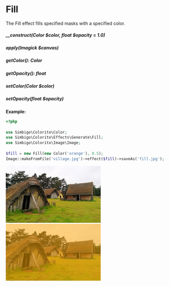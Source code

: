 # Fill

The Fill effect fills specified masks with a specified color.

##### __construct(Color $color, float $opacity = 1.0)
##### apply(Imagick $canvas)
##### getColor(): Color
##### getOpacity(): float
##### setColor(Color $color)
##### setOpacity(float $opacity)


**Example:**

```php
<?php

use Simbigo\Colorito\Color;
use Simbigo\Colorito\Effects\Generate\Fill;
use Simbigo\Colorito\Image\Image;

$fill = new Fill(new Color('orange'), 0.5);
Image::makeFromFile('village.jpg')->effect($fill)->saveAs('fill.jpg');
```

![village.jpg](/assets/resources/colorito/village.jpg)
![fill.jpg](/assets/resources/colorito/effects/fill.jpg)